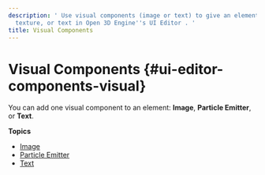 ```yaml
---
description: ' Use visual components (image or text) to give an element color and
  texture, or text in Open 3D Engine''s UI Editor . '
title: Visual Components
---
```

# Visual Components {#ui-editor-components-visual}

You can add one visual component to an element: **Image**, **Particle Emitter**, or **Text**\.

**Topics**
+ [Image](/docs/user-guide/features/interactivity/user-interface/editor/components-image.md)
+ [Particle Emitter](/docs/user-guide/features/interactivity/user-interface/editor/components-visual-particle-emitter.md)
+ [Text](/docs/user-guide/features/interactivity/user-interface/editor/components-text.md)